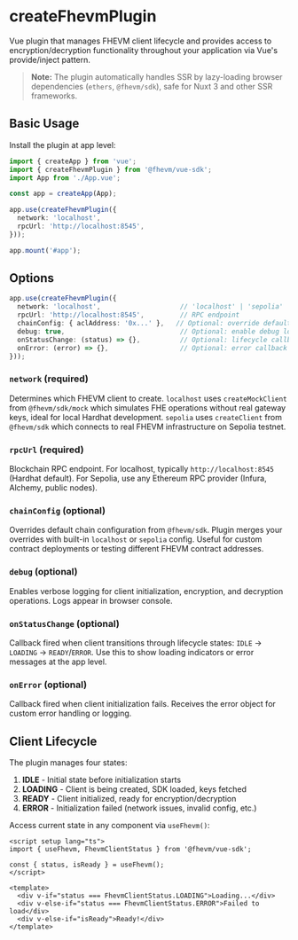 # createFhevmPlugin

Vue plugin that manages FHEVM client lifecycle and provides access to encryption/decryption functionality throughout your application via Vue's provide/inject pattern.

> **Note:** The plugin automatically handles SSR by lazy-loading browser dependencies (`ethers`, `@fhevm/sdk`), safe for Nuxt 3 and other SSR frameworks.

## Basic Usage

Install the plugin at app level:

```typescript
import { createApp } from 'vue';
import { createFhevmPlugin } from '@fhevm/vue-sdk';
import App from './App.vue';

const app = createApp(App);

app.use(createFhevmPlugin({
  network: 'localhost',
  rpcUrl: 'http://localhost:8545',
}));

app.mount('#app');
```

## Options

```typescript
app.use(createFhevmPlugin({
  network: 'localhost',                    // 'localhost' | 'sepolia'
  rpcUrl: 'http://localhost:8545',         // RPC endpoint
  chainConfig: { aclAddress: '0x...' },   // Optional: override default config
  debug: true,                             // Optional: enable debug logs
  onStatusChange: (status) => {},          // Optional: lifecycle callback
  onError: (error) => {},                  // Optional: error callback
}));
```

### `network` (required)

Determines which FHEVM client to create. `localhost` uses `createMockClient` from `@fhevm/sdk/mock` which simulates FHE operations without real gateway keys, ideal for local Hardhat development. `sepolia` uses `createClient` from `@fhevm/sdk` which connects to real FHEVM infrastructure on Sepolia testnet.

### `rpcUrl` (required)

Blockchain RPC endpoint. For localhost, typically `http://localhost:8545` (Hardhat default). For Sepolia, use any Ethereum RPC provider (Infura, Alchemy, public nodes).

### `chainConfig` (optional)

Overrides default chain configuration from `@fhevm/sdk`. Plugin merges your overrides with built-in `localhost` or `sepolia` config. Useful for custom contract deployments or testing different FHEVM contract addresses.

### `debug` (optional)

Enables verbose logging for client initialization, encryption, and decryption operations. Logs appear in browser console.

### `onStatusChange` (optional)

Callback fired when client transitions through lifecycle states: `IDLE` → `LOADING` → `READY`/`ERROR`. Use this to show loading indicators or error messages at the app level.

### `onError` (optional)

Callback fired when client initialization fails. Receives the error object for custom error handling or logging.

## Client Lifecycle

The plugin manages four states:

1. **IDLE** - Initial state before initialization starts
2. **LOADING** - Client is being created, SDK loaded, keys fetched
3. **READY** - Client initialized, ready for encryption/decryption
4. **ERROR** - Initialization failed (network issues, invalid config, etc.)

Access current state in any component via `useFhevm()`:

```vue
<script setup lang="ts">
import { useFhevm, FhevmClientStatus } from '@fhevm/vue-sdk';

const { status, isReady } = useFhevm();
</script>

<template>
  <div v-if="status === FhevmClientStatus.LOADING">Loading...</div>
  <div v-else-if="status === FhevmClientStatus.ERROR">Failed to load</div>
  <div v-else-if="isReady">Ready!</div>
</template>
```
